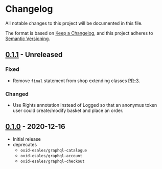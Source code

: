 # Changelog
All notable changes to this project will be documented in this file.

The format is based on [Keep a Changelog](https://keepachangelog.com/en/1.0.0/),
and this project adheres to [Semantic Versioning](https://semver.org/spec/v2.0.0.html).

## [0.1.1] - Unreleased

### Fixed
- Remove ``final`` statement from shop extending classes [PR-3](https://github.com/OXID-eSales/graphql-storefront-module/pull/3).

### Changed
- Use Rights annotation instead of Logged so that an anonymus token user could create/modify basket and place an order.

## [0.1.0] - 2020-12-16

- Initial release
- deprecates
    - `oxid-esales/graphql-catalogue`
    - `oxid-esales/graphql-account`
    - `oxid-esales/graphql-checkout`

[0.1.1]: https://github.com/OXID-eSales/graphql-storefront-module/compare/v0.1.0...master
[0.1.0]: https://github.com/OXID-eSales/graphql-storefront-module/releases/tag/v0.1.0
